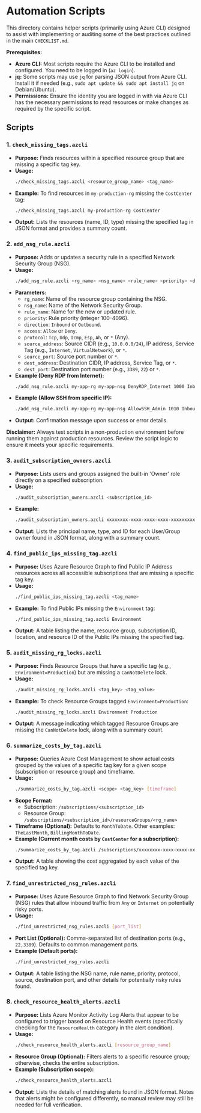 # Automation Scripts

This directory contains helper scripts (primarily using Azure CLI) designed to assist with implementing or auditing some of the best practices outlined in the main `CHECKLIST.md`.

**Prerequisites:**

*   **Azure CLI:** Most scripts require the Azure CLI to be installed and configured. You need to be logged in (`az login`).
*   **jq:** Some scripts may use `jq` for parsing JSON output from Azure CLI. Install it if needed (e.g., `sudo apt update && sudo apt install jq` on Debian/Ubuntu).
*   **Permissions:** Ensure the identity you are logged in with via Azure CLI has the necessary permissions to read resources or make changes as required by the specific script.

## Scripts

### 1. `check_missing_tags.azcli`

*   **Purpose:** Finds resources within a specified resource group that are missing a specific tag key.
*   **Usage:**
    ```bash
    ./check_missing_tags.azcli <resource_group_name> <tag_name>
    ```
*   **Example:** To find resources in `my-production-rg` missing the `CostCenter` tag:
    ```bash
    ./check_missing_tags.azcli my-production-rg CostCenter
    ```
*   **Output:** Lists the resources (name, ID, type) missing the specified tag in JSON format and provides a summary count.

### 2. `add_nsg_rule.azcli`

*   **Purpose:** Adds or updates a security rule in a specified Network Security Group (NSG).
*   **Usage:**
    ```bash
    ./add_nsg_rule.azcli <rg_name> <nsg_name> <rule_name> <priority> <direction> <access> <protocol> <source_address> <source_port> <dest_address> <dest_port>
    ```
*   **Parameters:**
    *   `rg_name`: Name of the resource group containing the NSG.
    *   `nsg_name`: Name of the Network Security Group.
    *   `rule_name`: Name for the new or updated rule.
    *   `priority`: Rule priority (integer 100-4096).
    *   `direction`: `Inbound` or `Outbound`.
    *   `access`: `Allow` or `Deny`.
    *   `protocol`: `Tcp`, `Udp`, `Icmp`, `Esp`, `Ah`, or `*` (Any).
    *   `source_address`: Source CIDR (e.g., `10.0.0.0/24`), IP address, Service Tag (e.g., `Internet`, `VirtualNetwork`), or `*`.
    *   `source_port`: Source port number or `*`.
    *   `dest_address`: Destination CIDR, IP address, Service Tag, or `*`.
    *   `dest_port`: Destination port number (e.g., `3389`, `22`) or `*`.
*   **Example (Deny RDP from Internet):**
    ```bash
    ./add_nsg_rule.azcli my-app-rg my-app-nsg DenyRDP_Internet 1000 Inbound Deny Tcp Internet "*" "*" 3389
    ```
*   **Example (Allow SSH from specific IP):**
    ```bash
    ./add_nsg_rule.azcli my-app-rg my-app-nsg AllowSSH_Admin 1010 Inbound Allow Tcp 1.2.3.4 "*" "*" 22
    ```
*   **Output:** Confirmation message upon success or error details.

**Disclaimer:** Always test scripts in a non-production environment before running them against production resources. Review the script logic to ensure it meets your specific requirements.


### 3. `audit_subscription_owners.azcli`

*   **Purpose:** Lists users and groups assigned the built-in 'Owner' role directly on a specified subscription.
*   **Usage:**
    ```bash
    ./audit_subscription_owners.azcli <subscription_id>
    ```
*   **Example:**
    ```bash
    ./audit_subscription_owners.azcli xxxxxxxx-xxxx-xxxx-xxxx-xxxxxxxxxxxx
    ```
*   **Output:** Lists the principal name, type, and ID for each User/Group owner found in JSON format, along with a summary count.

### 4. `find_public_ips_missing_tag.azcli`

*   **Purpose:** Uses Azure Resource Graph to find Public IP Address resources across all accessible subscriptions that are missing a specific tag key.
*   **Usage:**
    ```bash
    ./find_public_ips_missing_tag.azcli <tag_name>
    ```
*   **Example:** To find Public IPs missing the `Environment` tag:
    ```bash
    ./find_public_ips_missing_tag.azcli Environment
    ```
*   **Output:** A table listing the name, resource group, subscription ID, location, and resource ID of the Public IPs missing the specified tag.

### 5. `audit_missing_rg_locks.azcli`

*   **Purpose:** Finds Resource Groups that have a specific tag (e.g., `Environment=Production`) but are missing a `CanNotDelete` lock.
*   **Usage:**
    ```bash
    ./audit_missing_rg_locks.azcli <tag_key> <tag_value>
    ```
*   **Example:** To check Resource Groups tagged `Environment=Production`:
    ```bash
    ./audit_missing_rg_locks.azcli Environment Production
    ```
*   **Output:** A message indicating which tagged Resource Groups are missing the `CanNotDelete` lock, along with a summary count.

### 6. `summarize_costs_by_tag.azcli`

*   **Purpose:** Queries Azure Cost Management to show actual costs grouped by the values of a specific tag key for a given scope (subscription or resource group) and timeframe.
*   **Usage:**
    ```bash
    ./summarize_costs_by_tag.azcli <scope> <tag_key> [timeframe]
    ```
*   **Scope Format:**
    *   Subscription: `/subscriptions/<subscription_id>`
    *   Resource Group: `/subscriptions/<subscription_id>/resourceGroups/<rg_name>`
*   **Timeframe (Optional):** Defaults to `MonthToDate`. Other examples: `TheLastMonth`, `BillingMonthToDate`.
*   **Example (Current month costs by `CostCenter` for a subscription):**
    ```bash
    ./summarize_costs_by_tag.azcli /subscriptions/xxxxxxxx-xxxx-xxxx-xxxx-xxxxxxxxxxxx CostCenter
    ```
*   **Output:** A table showing the cost aggregated by each value of the specified tag key.

### 7. `find_unrestricted_nsg_rules.azcli`

*   **Purpose:** Uses Azure Resource Graph to find Network Security Group (NSG) rules that allow inbound traffic from `Any` or `Internet` on potentially risky ports.
*   **Usage:**
    ```bash
    ./find_unrestricted_nsg_rules.azcli [port_list]
    ```
*   **Port List (Optional):** Comma-separated list of destination ports (e.g., `22,3389`). Defaults to common management ports.
*   **Example (Default ports):**
    ```bash
    ./find_unrestricted_nsg_rules.azcli
    ```
*   **Output:** A table listing the NSG name, rule name, priority, protocol, source, destination port, and other details for potentially risky rules found.

### 8. `check_resource_health_alerts.azcli`

*   **Purpose:** Lists Azure Monitor Activity Log Alerts that appear to be configured to trigger based on Resource Health events (specifically checking for the `ResourceHealth` category in the alert condition).
*   **Usage:**
    ```bash
    ./check_resource_health_alerts.azcli [resource_group_name]
    ```
*   **Resource Group (Optional):** Filters alerts to a specific resource group; otherwise, checks the entire subscription.
*   **Example (Subscription scope):**
    ```bash
    ./check_resource_health_alerts.azcli
    ```
*   **Output:** Lists the details of matching alerts found in JSON format. Notes that alerts might be configured differently, so manual review may still be needed for full verification.

